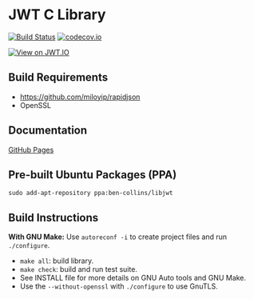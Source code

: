 # JWT C Library

[![Build Status](https://travis-ci.org/benmcollins/libjwt.svg?branch=master)](https://travis-ci.org/benmcollins/libjwt) [![codecov.io](http://codecov.io/github/benmcollins/libjwt/coverage.svg?branch=master)](http://codecov.io/github/benmcollins/libjwt?branch=master)

[![View on JWT.IO](https://jwt.io/assets/badge.svg)](https://jwt.io)

## Build Requirements

- https://github.com/miloyip/rapidjson
- OpenSSL

## Documentation

[GitHub Pages](http://benmcollins.github.io/libjwt/)

## Pre-built Ubuntu Packages (PPA)

`sudo add-apt-repository ppa:ben-collins/libjwt`

## Build Instructions

**With GNU Make:** Use ``autoreconf -i`` to create project files and run ``./configure``.
- ``make all``: build library.
- ``make check``: build and run test suite.
- See INSTALL file for more details on GNU Auto tools and GNU Make.
- Use the ``--without-openssl`` with ``./configure`` to use GnuTLS.
